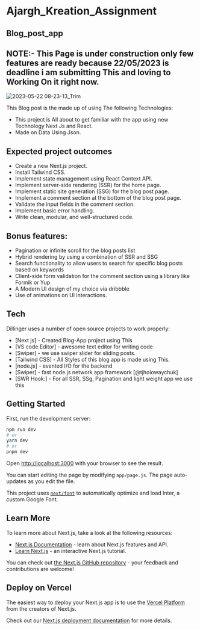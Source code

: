 # Ajargh_Kreation_Assignment
## Blog_post_app


## NOTE:- This Page is under construction only few features are ready because 22/05/2023 is deadline i am submitting This and loving to Working On it right now.

![2023-05-22 08-23-13_Trim](https://github.com/wakininja/AjarghKreationAssignment/assets/86143301/74bd6d1e-eab2-4b57-b3a6-8076e6e6f16b)



This Blog post is the made up of using  The following Technologies:
- This project is All about to get familiar with the app using new Technology Next Js and React.
- Made on Data Using Json.

## Expected project outcomes

- Create a new Next.js project.
- Install Tailwind CSS.
- Implement state management using React Context API.
- Implement server-side rendering (SSR) for the home page.
- Implement static site generation (SSG) for the blog post page.
- Implement a comment section at the bottom of the blog post page.
- Validate the input fields in the comment section.
- Implement basic error handling.
- Write clean, modular, and well-structured code.
## Bonus features:

- Pagination or infinite scroll for the blog posts list
- Hybrid rendering by using a combination of SSR and SSG
- Search functionality to allow users to search for specific blog posts based on keywords
- Client-side form validation for the comment section using a library like Formik or Yup
- A Modern UI design of my choice via dribbble
- Use of animations on UI interactions.

## Tech

Dillinger uses a number of open source projects to work properly:

- [Next js] - Created Blog-App project using This
- [VS code Editor] - awesome  text editor for writing code
- [Swiper] - we use swiper slider for sliding posts.
- [Tailwind CSS] - All Styles of this blog app is made using This.
- [node.js] - evented I/O for the backend
- [Swiper] - fast node.js network app framework [@tjholowaychuk]
- [SWR Hook:] - For all SSR, SSg, Pagination and light weight app we use this



## Getting Started

First, run the development server:

```bash
npm run dev
# or
yarn dev
# or
pnpm dev
```

Open [http://localhost:3000](http://localhost:3000) with your browser to see the result.

You can start editing the page by modifying `app/page.js`. The page auto-updates as you edit the file.

This project uses [`next/font`](https://nextjs.org/docs/basic-features/font-optimization) to automatically optimize and load Inter, a custom Google Font.

## Learn More

To learn more about Next.js, take a look at the following resources:

- [Next.js Documentation](https://nextjs.org/docs) - learn about Next.js features and API.
- [Learn Next.js](https://nextjs.org/learn) - an interactive Next.js tutorial.

You can check out [the Next.js GitHub repository](https://github.com/vercel/next.js/) - your feedback and contributions are welcome!

## Deploy on Vercel

The easiest way to deploy your Next.js app is to use the [Vercel Platform](https://vercel.com/new?utm_medium=default-template&filter=next.js&utm_source=create-next-app&utm_campaign=create-next-app-readme) from the creators of Next.js.

Check out our [Next.js deployment documentation](https://nextjs.org/docs/deployment) for more details.
